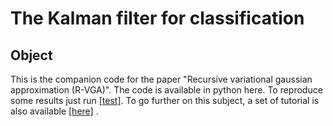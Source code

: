 # The Kalman filter for classification

## Object

This is the companion code for the paper "Recursive variational gaussian approximation (R-VGA)". The code is available in python here. To reproduce some results just run [[test]][2]. To go further on this subject, a set of tutorial is also available [[here]][2] . 

[1]: ./test.py
[2]: ./Tutorial/README.md
